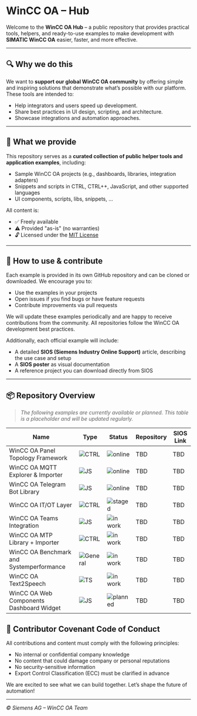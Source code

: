 # WinCC OA – Hub

Welcome to the **WinCC OA Hub** – a public repository that provides practical tools, helpers, and ready-to-use examples to make development with **SIMATIC WinCC OA** easier, faster, and more effective.

---

## 🔍 Why we do this

We want to **support our global WinCC OA community** by offering simple and inspiring solutions that demonstrate what’s possible with our platform. These tools are intended to:
- Help integrators and users speed up development.
- Share best practices in UI design, scripting, and architecture.
- Showcase integrations and automation approaches.

---

## 🧰 What we provide

This repository serves as a **curated collection of public helper tools and application examples**, including:
- Sample WinCC OA projects (e.g., dashboards, libraries, integration adapters)
- Snippets and scripts in CTRL, CTRL++, JavaScript, and other supported languages
- UI components, scripts, libs, snippets, ...

All content is:
- ✅ Freely available
- ⚠️ Provided "as-is" (no warranties)
- 🔓 Licensed under the [MIT License](https://opensource.org/licenses/MIT)

---

## 🚀 How to use & contribute

Each example is provided in its own GitHub repository and can be cloned or downloaded. We encourage you to:
- Use the examples in your projects
- Open issues if you find bugs or have feature requests
- Contribute improvements via pull requests

We will update these examples periodically and are happy to receive contributions from the community. All repositories follow the WinCC OA development best practices.

Additionally, each official example will include:
- A detailed **SIOS (Siemens Industry Online Support)** article, describing the use case and setup
- A **SIOS poster** as visual documentation
- A reference project you can download directly from SIOS

---

## 📦 Repository Overview

> _The following examples are currently available or planned.
> This table is a placeholder and will be updated regularly._

| Name                          | Type     | Status        | Repository    | SIOS Link     |
|-------------------------------|----------|---------------|---------------|---------------|
| WinCC OA Panel Topology Framework        | ![CTRL](https://img.shields.io/badge/-CTRL-0aa)                                | ![online](https://img.shields.io/badge/status-online-brightgreen) | TBD | TBD |
| WinCC OA MQTT Explorer & Importer        | ![JS](https://img.shields.io/badge/-JS-f7df1e?logo=javascript&logoColor=black) | ![online](https://img.shields.io/badge/status-online-brightgreen) | TBD | TBD |
| WinCC OA Telegram Bot Library            | ![JS](https://img.shields.io/badge/-JS-f7df1e?logo=javascript&logoColor=black) | ![online](https://img.shields.io/badge/status-online-brightgreen) | TBD | TBD |
| WinCC OA IT/OT Layer                     | ![CTRL](https://img.shields.io/badge/-CTRL-0aa)                                | ![staged](https://img.shields.io/badge/status-staged-lightgrey)   | TBD | TBD |
| WinCC OA Teams Integration               | ![JS](https://img.shields.io/badge/-JS-f7df1e?logo=javascript&logoColor=black) | ![in work](https://img.shields.io/badge/status-in--work-yellow)   | TBD | TBD |
| WinCC OA MTP Library + Importer          | ![CTRL](https://img.shields.io/badge/-CTRL-0aa)                                | ![in work](https://img.shields.io/badge/status-in--work-yellow)   | TBD | TBD |
| WinCC OA Benchmark and Systemperformance | ![General](https://img.shields.io/badge/-General-grey)                            | ![in work](https://img.shields.io/badge/status-in--work-yellow)   | TBD | TBD |
| WinCC OA Text2Speech                     | ![TS](https://img.shields.io/badge/-TS-f7df1e?logo=typescript&logoColor=black) | ![in work](https://img.shields.io/badge/status-in--work-yellow)   | TBD | TBD |
| WinCC OA Web Components Dashboard Widget | ![JS](https://img.shields.io/badge/-JS-f7df1e?logo=javascript&logoColor=black) | ![planned](https://img.shields.io/badge/status-planned-orange)   | TBD | TBD |

## 📜 Contributor Covenant Code of Conduct

All contributions and content must comply with the following principles:
- No internal or confidential company knowledge
- No content that could damage company or personal reputations
- No security-sensitive information
- Export Control Classification (ECC) must be clarified in advance

We are excited to see what we can build together. Let’s shape the future of automation!

---

_© Siemens AG – WinCC OA Team_
